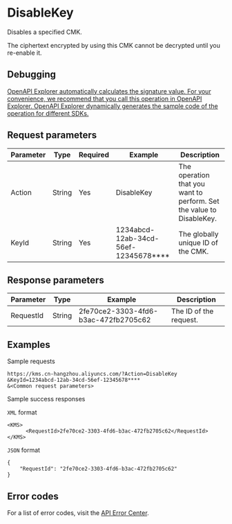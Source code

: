 # DisableKey

Disables a specified CMK.

The ciphertext encrypted by using this CMK cannot be decrypted until you re-enable it.

## Debugging

[OpenAPI Explorer automatically calculates the signature value. For your convenience, we recommend that you call this operation in OpenAPI Explorer. OpenAPI Explorer dynamically generates the sample code of the operation for different SDKs.](https://api.aliyun.com/#product=Kms&api=DisableKey&type=RPC&version=2016-01-20)

## Request parameters

|Parameter|Type|Required|Example|Description|
|---------|----|--------|-------|-----------|
|Action|String|Yes|DisableKey|The operation that you want to perform. Set the value to DisableKey. |
|KeyId|String|Yes|1234abcd-12ab-34cd-56ef-12345678\*\*\*\*|The globally unique ID of the CMK. |

## Response parameters

|Parameter|Type|Example|Description|
|---------|----|-------|-----------|
|RequestId|String|2fe70ce2-3303-4fd6-b3ac-472fb2705c62|The ID of the request. |

## Examples

Sample requests

```
https://kms.cn-hangzhou.aliyuncs.com/?Action=DisableKey
&KeyId=1234abcd-12ab-34cd-56ef-12345678****
&<Common request parameters>
```

Sample success responses

`XML` format

```
<KMS>
      <RequestId>2fe70ce2-3303-4fd6-b3ac-472fb2705c62</RequestId>
</KMS>
```

`JSON` format

```
{
	"RequestId": "2fe70ce2-3303-4fd6-b3ac-472fb2705c62"
}
```

## Error codes

For a list of error codes, visit the [API Error Center](https://error-center.alibabacloud.com/status/product/Kms).

